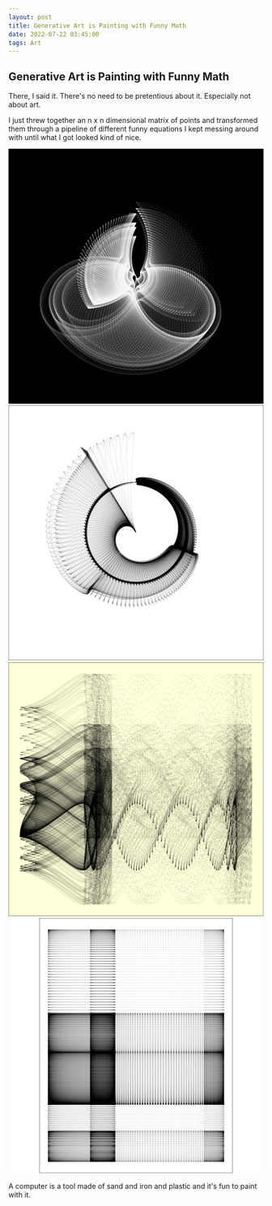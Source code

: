 ```yaml
---
layout: post
title: Generative Art is Painting with Funny Math
date: 2022-07-22 03:45:00
tags: Art
---
```

## Generative Art is Painting with Funny Math
There, I said it. There's no need to be pretentious about it. Especially not about art.

I just threw together an n x n dimensional matrix of points and transformed them through a pipeline of different funny equations I kept messing around with until what I got looked kind of nice.

![Generative Art 1](/docs/assets/images/ga-1.PNG)
![Generative Art 2](/docs/assets/images/ga-2.PNG)
![Generative Art 3](/docs/assets/images/ga-3.PNG)
![Generative Art 4](/docs/assets/images/ga-4.PNG)

A computer is a tool made of sand and iron and plastic and it's fun to paint with it.
